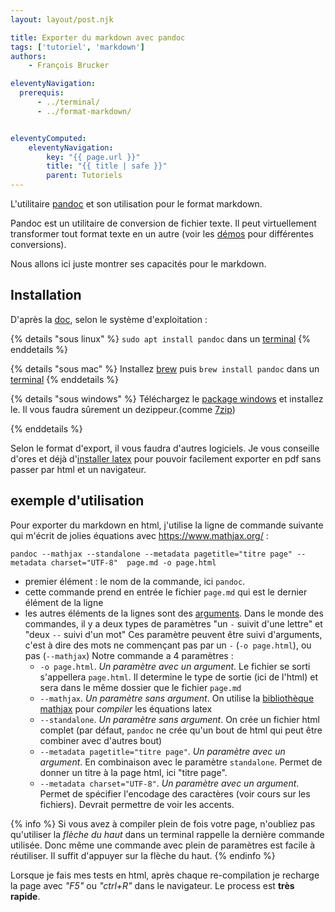 ```yaml
---
layout: layout/post.njk

title: Exporter du markdown avec pandoc
tags: ['tutoriel', 'markdown']
authors:
    - François Brucker

eleventyNavigation:
  prerequis:
      - ../terminal/
      - ../format-markdown/


eleventyComputed:
    eleventyNavigation:
        key: "{{ page.url }}"
        title: "{{ title | safe }}"
        parent: Tutoriels
---
```


<!-- début résumé -->

L'utilitaire [pandoc](https://pandoc.org/) et son utilisation pour le format markdown.

<!-- fin résumé -->

Pandoc est un utilitaire de conversion de fichier texte. Il peut virtuellement transformer tout format texte en un autre (voir les [démos](https://pandoc.org/demos.html) pour différentes conversions).

Nous allons ici juste montrer ses capacités pour le markdown.

## Installation

D'après la [doc](https://pandoc.org/installing.html), selon le système d'exploitation :

{% details "sous linux" %}
`sudo apt install pandoc` dans un [terminal](../terminal.md)
{% enddetails %}

{% details "sous mac" %}
Installez [brew](https://brew.sh/) puis `brew install pandoc` dans un [terminal]({../terminal.md)
{% enddetails %}

{% details "sous windows" %}
Téléchargez le [package windows](https://github.com/jgm/pandoc/releases/tag/2.19) et installez le. Il vous faudra sûrement un dezippeur.(comme [7zip](https://www.7-zip.org/))

{% enddetails %}

Selon le format d'export, il vous faudra d'autres logiciels. Je vous conseille d'ores et déjà d'[installer latex](https://www.latex-project.org/get/) pour pouvoir facilement exporter en pdf sans passer par html et un navigateur.

## exemple d'utilisation

Pour exporter du markdown en html, j'utilise la ligne de commande suivante qui m'écrit de jolies équations avec <https://www.mathjax.org/> :

`pandoc --mathjax --standalone --metadata pagetitle="titre page" --metadata charset="UTF-8"  page.md -o page.html`

* premier élément : le nom de la commande, ici `pandoc`.
* cette commande prend en entrée le fichier `page.md` qui est le dernier élément de la ligne
* les autres éléments de la lignes sont des [arguments](https://fr.wikipedia.org/wiki/Commandes_Unix#Le_passage_d'arguments_aux_commandes). Dans le monde des commandes, il y a deux types de paramètres "un `-` suivit d'une lettre" et "deux `--` suivi d'un mot" Ces paramètre peuvent être suivi d'arguments, c'est à dire des mots ne commençant pas par un `-` (`-o page.html`), ou pas (`--mathjax`) Notre commande a 4 paramètres :
  * `-o page.html`. *Un paramètre avec un argument*. Le fichier se sorti s'appellera `page.html`. Il determine le type de sortie (ici de l'html) et sera dans le même dossier que le fichier `page.md`
  * `--mathjax`. *Un paramètre sans argument*. On utilise la [bibliothèque mathjax](https://www.mathjax.org/) pour *compiler* les équations latex
  * `--standalone`. *Un paramètre sans argument*. On crée un fichier html complet (par défaut, `pandoc` ne crée qu'un bout de html qui peut être combiner avec d'autres bout)
  * `--metadata pagetitle="titre page"`. *Un paramètre avec un argument*. En combinaison avec le paramètre `standalone`. Permet de donner un titre à la page html, ici "titre page".
  * `--metadata charset="UTF-8"`. *Un paramètre avec un argument*. Permet de spécifier l'encodage des caractères (voir cours sur les fichiers). Devrait permettre de voir les accents.

{% info %}
Si vous avez à compiler plein de fois votre page, n'oubliez pas qu'utiliser la *flèche du haut* dans un terminal rappelle la dernière commande utilisée. Donc même une commande avec plein de paramètres est facile à réutiliser. Il suffit d'appuyer sur la flèche du haut.
{% endinfo %}

Lorsque je fais mes tests en html, après chaque re-compilation je recharge la page avec *"F5"* ou *"ctrl+R"* dans le navigateur. Le process est **très rapide**.
